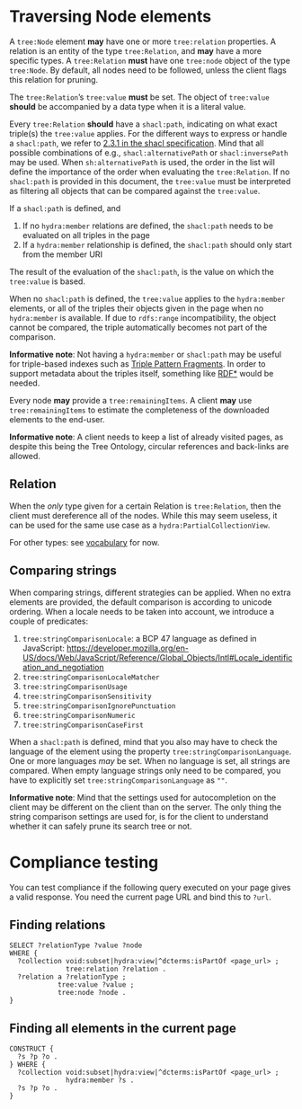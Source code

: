 # Traversing Node elements

A `tree:Node` element __may__ have one or more `tree:relation` properties. A relation is an entity of the type `tree:Relation`, and __may__ have a more specific types. A `tree:Relation` __must__ have one `tree:node` object of the type `tree:Node`. By default, all nodes need to be followed, unless the client flags this relation for pruning.

The `tree:Relation`’s `tree:value` __must__ be set. The object of `tree:value` __should__ be accompanied by a data type when it is a literal value.

Every `tree:Relation` __should__ have a `shacl:path`, indicating on what exact triple(s) the `tree:value` applies. For the different ways to express or handle a `shacl:path`, we refer to [2.3.1 in the shacl specification](https://www.w3.org/TR/shacl/#x2.3.1-shacl-property-paths). Mind that all possible combinations of e.g., `shacl:alternativePath` or `shacl:inversePath` may be used. When `sh:alternativePath` is used, the order in the list will define the importance of the order when evaluating the `tree:Relation`. If no `shacl:path` is provided in this document, the `tree:value` must be interpreted as filtering all objects that can be compared against the `tree:value`.

If a `shacl:path` is defined, and
 1. If no `hydra:member` relations are defined, the `shacl:path` needs to be evaluated on all triples in the page
 2. If a `hydra:member` relationship is defined, the `shacl:path` should only start from the member URI
<!-- MAYBE 3. For quad representations, you can find the triple on which the `shacl:path` should be evaluated by adding the graph name as an object of `tree:memberGraph` to the `hydra:Collection`. #PC: I’m unsure why to add this. I think it only adds complexity without adding real benefits to the data model, serialization, bandwidth, query performance, etc.-->

The result of the evaluation of the `shacl:path`, is the value on which the `tree:value` is based.

When no `shacl:path` is defined, the `tree:value` applies to the `hydra:member` elements, or all of the triples their objects given in the page when no `hydra:member` is available. If due to `rdfs:range` incompatibility, the object cannot be compared, the triple automatically becomes not part of the comparison.

__Informative note__: Not having a `hydra:member` or `shacl:path` may be useful for triple-based indexes such as [Triple Pattern Fragments](https://www.hydra-cg.com/spec/latest/triple-pattern-fragments/). In order to support metadata about the triples itself, something like [RDF*](http://blog.liu.se/olafhartig/tag/rdf-star/) would be needed.

Every node __may__ provide a `tree:remainingItems`. A client __may__ use `tree:remainingItems` to estimate the completeness of the downloaded elements to the end-user.

__Informative note__: A client needs to keep a list of already visited pages, as despite this being the Tree Ontology, circular references and back-links are allowed.

## Relation

When the _only_ type given for a certain Relation is `tree:Relation`, then the client must dereference all of the nodes. While this may seem useless, it can be used for the same use case as a `hydra:PartialCollectionView`.

For other types: see [vocabulary](../vocabulary.md) for now.

## Comparing strings

When comparing strings, different strategies can be applied. When no extra elements are provided, the default comparison is according to unicode ordering.
When a locale needs to be taken into account, we introduce a couple of predicates:
 1. `tree:stringComparisonLocale`: a BCP 47 language as defined in JavaScript: https://developer.mozilla.org/en-US/docs/Web/JavaScript/Reference/Global_Objects/Intl#Locale_identification_and_negotiation
 2. `tree:stringComparisonLocaleMatcher`
 3. `tree:stringComparisonUsage`
 4. `tree:stringComparisonSensitivity`
 5. `tree:stringComparisonIgnorePunctuation`
 6. `tree:stringComparisonNumeric`
 7. `tree:stringComparisonCaseFirst`

When a `shacl:path` is defined, mind that you also may have to check the language of the element using the property `tree:stringComparisonLanguage`.
One or more languages _may_ be set.
When no language is set, all strings are compared.
When empty language strings only need to be compared, you have to explicitly set `tree:stringComparisonLanguage` as `""`.

__Informative note__: Mind that the settings used for autocompletion on the client may be different on the client than on the server. The only thing the string comparison settings are used for, is for the client to understand whether it can safely prune its search tree or not.

# Compliance testing

You can test compliance if the following query executed on your page gives a valid response. You need the current page URL and bind this to `?url`.

## Finding relations

```sparql
SELECT ?relationType ?value ?node
WHERE {
  ?collection void:subset|hydra:view|^dcterms:isPartOf <page_url> ;
              tree:relation ?relation .
  ?relation a ?relationType ;
            tree:value ?value ;
            tree:node ?node .
}
```

## Finding all elements in the current page

```sparql
CONSTRUCT {
  ?s ?p ?o .
} WHERE {
  ?collection void:subset|hydra:view|^dcterms:isPartOf <page_url> ;
              hydra:member ?s .
  ?s ?p ?o .
}
```
